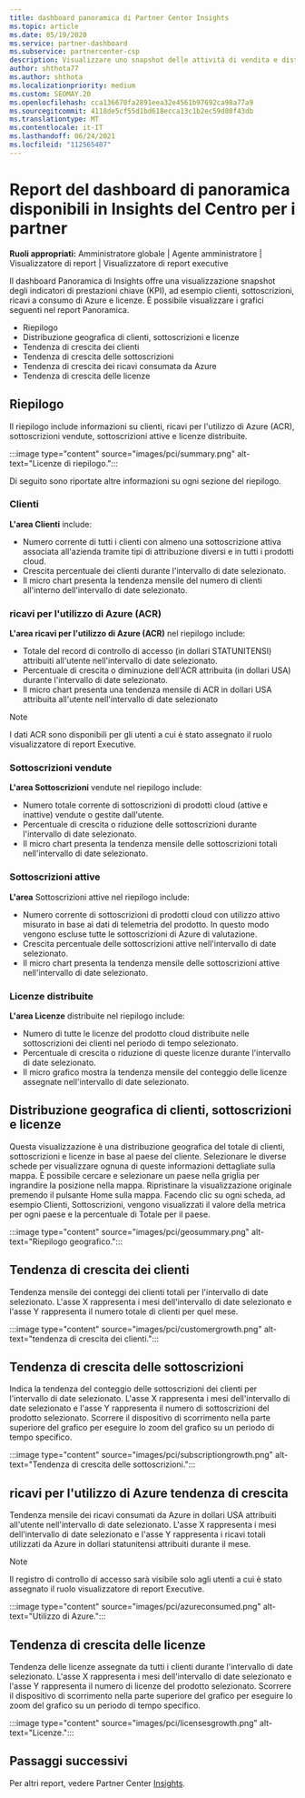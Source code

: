 ```yaml
---
title: dashboard panoramica di Partner Center Insights
ms.topic: article
ms.date: 05/19/2020
ms.service: partner-dashboard
ms.subservice: partnercenter-csp
description: Visualizzare uno snapshot delle attività di vendita e distribuzione, crescita dei clienti e crescita dei ricavi con licenze, sottoscrizioni e consumo di Azure.
author: shthota77
ms.author: shthota
ms.localizationpriority: medium
ms.custom: SEOMAY.20
ms.openlocfilehash: cca136670fa2891eea32e4561b97692ca98a77a9
ms.sourcegitcommit: 4118de5cf55d1bd618ecca13c1b2ec59d80f43db
ms.translationtype: MT
ms.contentlocale: it-IT
ms.lasthandoff: 06/24/2021
ms.locfileid: "112565407"
---
```

# <a name="overview-dashboard-reports-available-in-partner-center-insights"></a>Report del dashboard di panoramica disponibili in Insights del Centro per i partner
 
**Ruoli appropriati:** Amministratore globale | Agente amministratore | Visualizzatore di report | Visualizzatore di report executive

Il dashboard Panoramica di Insights offre una visualizzazione snapshot degli indicatori di prestazioni chiave (KPI), ad esempio clienti, sottoscrizioni, ricavi a consumo di Azure e licenze. È possibile visualizzare i grafici seguenti nel report Panoramica.

- Riepilogo  
- Distribuzione geografica di clienti, sottoscrizioni e licenze  
- Tendenza di crescita dei clienti 
- Tendenza di crescita delle sottoscrizioni 
- Tendenza di crescita dei ricavi consumata da Azure 
- Tendenza di crescita delle licenze 

## <a name="summary"></a>Riepilogo

Il riepilogo include informazioni su clienti, ricavi per l'utilizzo di Azure (ACR), sottoscrizioni vendute, sottoscrizioni attive e licenze distribuite. 

:::image type="content" source="images/pci/summary.png" alt-text="Licenze di riepilogo.":::

Di seguito sono riportate altre informazioni su ogni sezione del riepilogo.

### <a name="customers"></a>Clienti

**L'area Clienti** include:

- Numero corrente di tutti i clienti con almeno una sottoscrizione attiva associata all'azienda tramite tipi di attribuzione diversi e in tutti i prodotti cloud.
- Crescita percentuale dei clienti durante l'intervallo di date selezionato.
- Il micro chart presenta la tendenza mensile del numero di clienti all'interno dell'intervallo di date selezionato.

### <a name="azure-consumed-revenue-acr"></a>ricavi per l'utilizzo di Azure (ACR)

**L'area ricavi per l'utilizzo di Azure (ACR)** nel riepilogo include:

- Totale del record di controllo di accesso (in dollari STATUNITENSI) attribuiti all'utente nell'intervallo di date selezionato.
- Percentuale di crescita o diminuzione dell'ACR attribuita (in dollari USA) durante l'intervallo di date selezionato.
- Il micro chart presenta una tendenza mensile di ACR in dollari USA attribuita all'utente nell'intervallo di date selezionato 

> [!NOTE]
> I dati ACR sono disponibili per gli utenti a cui è stato assegnato il ruolo visualizzatore di report Executive.
 
### <a name="subscriptions-sold"></a>Sottoscrizioni vendute

**L'area Sottoscrizioni** vendute nel riepilogo include:

- Numero totale corrente di sottoscrizioni di prodotti cloud (attive e inattive) vendute o gestite dall'utente.  
- Percentuale di crescita o riduzione delle sottoscrizioni durante l'intervallo di date selezionato.
- Il micro chart presenta la tendenza mensile delle sottoscrizioni totali nell'intervallo di date selezionato.

### <a name="active-subscriptions"></a>Sottoscrizioni attive

**L'area** Sottoscrizioni attive nel riepilogo include:

- Numero corrente di sottoscrizioni di prodotti cloud con utilizzo attivo misurato in base ai dati di telemetria del prodotto. In questo modo vengono escluse tutte le sottoscrizioni di Azure di valutazione.  
- Crescita percentuale delle sottoscrizioni attive nell'intervallo di date selezionato.
- Il micro chart presenta la tendenza mensile delle sottoscrizioni attive nell'intervallo di date selezionato.
 
### <a name="licenses-deployed"></a>Licenze distribuite

**L'area Licenze** distribuite nel riepilogo include:
 
- Numero di tutte le licenze del prodotto cloud distribuite nelle sottoscrizioni dei clienti nel periodo di tempo selezionato. 
- Percentuale di crescita o riduzione di queste licenze durante l'intervallo di date selezionato. 
- Il micro grafico mostra la tendenza mensile del conteggio delle licenze assegnate nell'intervallo di date selezionato.

## <a name="geographical-spread-of-your-customers-subscriptions-and-licenses"></a>Distribuzione geografica di clienti, sottoscrizioni e licenze

Questa visualizzazione è una distribuzione geografica del totale di clienti, sottoscrizioni e licenze in base al paese del cliente. Selezionare le diverse schede per visualizzare ognuna di queste informazioni dettagliate sulla mappa. È possibile cercare e selezionare un paese nella griglia per ingrandire la posizione nella mappa. Ripristinare la visualizzazione originale premendo il pulsante Home sulla mappa. Facendo clic su ogni scheda, ad esempio Clienti, Sottoscrizioni, vengono visualizzati il valore della metrica per ogni paese e la percentuale di Totale per il paese.  

:::image type="content" source="images/pci/geosummary.png" alt-text="Riepilogo geografico.":::

## <a name="customers-growth-trend"></a>Tendenza di crescita dei clienti

Tendenza mensile dei conteggi dei clienti totali per l'intervallo di date selezionato. L'asse X rappresenta i mesi dell'intervallo di date selezionato e l'asse Y rappresenta il numero totale di clienti per quel mese. 

:::image type="content" source="images/pci/customergrowth.png" alt-text="tendenza di crescita dei clienti.":::

## <a name="subscriptions-growth-trend"></a>Tendenza di crescita delle sottoscrizioni

Indica la tendenza del conteggio delle sottoscrizioni dei clienti per l'intervallo di date selezionato. L'asse X rappresenta i mesi dell'intervallo di date selezionato e l'asse Y rappresenta il numero di sottoscrizioni del prodotto selezionato. Scorrere il dispositivo di scorrimento nella parte superiore del grafico per eseguire lo zoom del grafico su un periodo di tempo specifico. 

:::image type="content" source="images/pci/subscriptiongrowth.png" alt-text="Tendenza di crescita delle sottoscrizioni.":::

## <a name="azure-consumed-revenue-growth-trend"></a>ricavi per l'utilizzo di Azure tendenza di crescita

Tendenza mensile dei ricavi consumati da Azure in dollari USA attribuiti all'utente nell'intervallo di date selezionato. L'asse X rappresenta i mesi dell'intervallo di date selezionato e l'asse Y rappresenta i ricavi totali utilizzati da Azure in dollari statunitensi attribuiti durante il mese.

> [!NOTE]
> Il registro di controllo di accesso sarà visibile solo agli utenti a cui è stato assegnato il ruolo visualizzatore di report Executive. 

:::image type="content" source="images/pci/azureconsumed.png" alt-text="Utilizzo di Azure.":::

## <a name="licenses-growth-trend"></a>Tendenza di crescita delle licenze
 
Tendenza delle licenze assegnate da tutti i clienti durante l'intervallo di date selezionato. L'asse X rappresenta i mesi dell'intervallo di date selezionato e l'asse Y rappresenta il numero di licenze del prodotto selezionato. Scorrere il dispositivo di scorrimento nella parte superiore del grafico per eseguire lo zoom del grafico su un periodo di tempo specifico.  

:::image type="content" source="images/pci/licensesgrowth.png" alt-text="Licenze.":::

## <a name="next-steps"></a>Passaggi successivi

Per altri report, vedere Partner Center [Insights](partner-center-insights.md).
